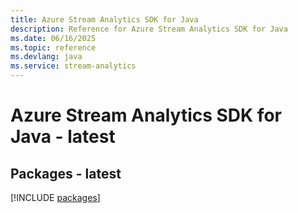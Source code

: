 ```yaml
---
title: Azure Stream Analytics SDK for Java
description: Reference for Azure Stream Analytics SDK for Java
ms.date: 06/16/2025
ms.topic: reference
ms.devlang: java
ms.service: stream-analytics
---
```

# Azure Stream Analytics SDK for Java - latest
## Packages - latest
[!INCLUDE [packages](stream-analytics-index.md)]